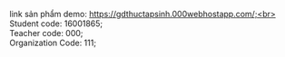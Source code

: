 link sản phẩm demo: https://gdthuctapsinh.000webhostapp.com/;<br>
Student code: 16001865;<br>
Teacher code: 000;<br>
Organization Code: 111;<br>
